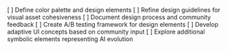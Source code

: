[ ] Define color palette and design elements
[ ] Refine design guidelines for visual asset cohesiveness
[ ] Document design process and community feedback
[ ] Create A/B testing framework for design elements
[ ] Develop adaptive UI concepts based on community input
[ ] Explore additional symbolic elements representing AI evolution